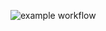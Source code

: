 ![example workflow](https://github.com/michalkamin/grain-bank-mvn/actions/workflows/ci.yml/badge.svg)

